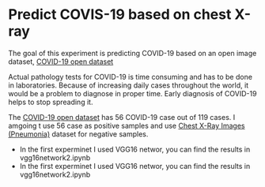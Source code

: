 # Predict COVIS-19 based on chest X-ray
The goal of this experiment is predicting COVID-19 based on an open image dataset, [COVID-19 open dataset](https://github.com/ieee8023/covid-chestxray-dataset#covid-19-image-data-collection) 

Actual pathology tests for COVID-19 is time consuming and has to be done in laboratories. Because of increasing daily cases throughout the world, it would be a problem to diagnose in proper time. 
Early diagnosis of COVID-19 helps to stop spreading it.


The [COVID-19 open dataset](https://github.com/ieee8023/covid-chestxray-dataset#covid-19-image-data-collection) has 56 COVID-19 case out of 119 cases.
I amgoing t use 56 case as positive samples and use [Chest X-Ray Images (Pneumonia)](https://www.kaggle.com/paultimothymooney/chest-xray-pneumonia) dataset for negative samples.


* In the first experminet I used VGG16 networ, you can find the results in vgg16network2.ipynb
* In the first experminet I used VGG16 networ, you can find the results in vgg16network2.ipynb



